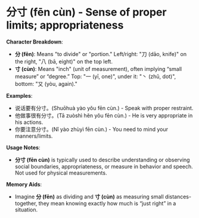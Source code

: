 # **分寸 (fēn cùn) - Sense of proper limits; appropriateness**

**Character Breakdown**:  
- **分 (fēn)**: Means "to divide" or "portion." Left/right: "刀 (dāo, knife)" on the right, "八 (bā, eight)" on the top left.  
- **寸 (cùn)**: Means "inch" (unit of measurement), often implying “small measure” or “degree.” Top: "一 (yī, one)", under it: "丶 (zhǔ, dot)", bottom: "又 (yòu, again)."

**Examples**:  
- 说话要有分寸。(Shuōhuà yào yǒu fēn cùn.) - Speak with proper restraint.  
- 他做事很有分寸。(Tā zuòshì hěn yǒu fēn cùn.) - He is very appropriate in his actions.  
- 你要注意分寸。(Nǐ yào zhùyì fēn cùn.) - You need to mind your manners/limits.

**Usage Notes**:  
- **分寸 (fēn cùn)** is typically used to describe understanding or observing social boundaries, appropriateness, or measure in behavior and speech. Not used for physical measurements.

**Memory Aids**:  
- Imagine **分 (fēn)** as dividing and **寸 (cùn)** as measuring small distances-together, they mean knowing exactly how much is “just right” in a situation.